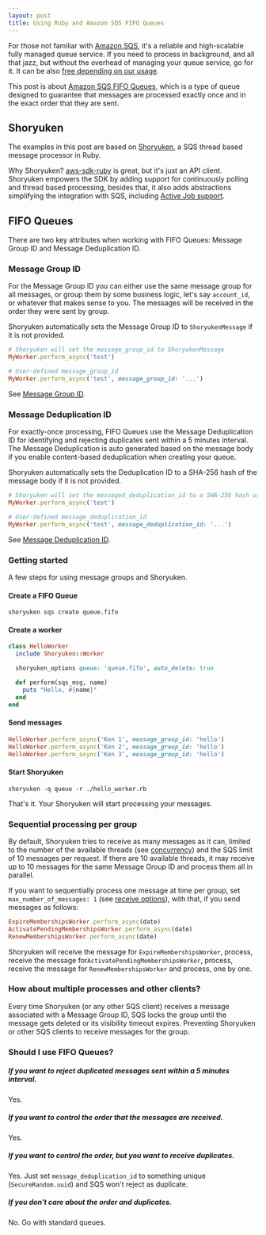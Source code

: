 ```yaml
---
layout: post
title: Using Ruby and Amazon SQS FIFO Queues
---
```


For those not familiar with [Amazon SQS](https://aws.amazon.com/sqs/), it's a reliable and high-scalable fully managed queue service. If you need to process in background, and all that jazz, but without the overhead of managing your queue service, go for it. It can be also [free depending on our usage](https://aws.amazon.com/sqs/pricing/).

This post is about [Amazon SQS FIFO Queues](https://docs.aws.amazon.com/AWSSimpleQueueService/latest/SQSDeveloperGuide/FIFO-queues.html), which is a type of queue designed to guarantee that messages are processed exactly once and in the exact order that they are sent.

## Shoryuken

The examples in this post are based on [Shoryuken](https://github.com/phstc/shoryuken), a SQS thread based message processor in Ruby.

Why Shoryuken? [aws-sdk-ruby](https://github.com/aws/aws-sdk-ruby) is great, but it's just an API client. Shoryuken empowers the SDK by adding support for continuously polling and thread based processing, besides that, it also adds abstractions simplifying the integration with SQS, including [Active Job support](https://github.com/phstc/shoryuken/wiki/Rails-Integration-Active-Job). 

## FIFO Queues

There are two key attributes when working with FIFO Queues: Message Group ID and Message Deduplication ID.

### Message Group ID

For the Message Group ID you can either use the same message group for all messages, or group them by some business logic, let's say `account_id`, or whatever that makes sense to you. The messages will be received in the order they were sent by group.

Shoryuken automatically sets the Message Group ID to `ShoryukenMessage` if it is not provided.

```ruby
# Shoryuken will set the message_group_id to ShoryukenMessage
MyWorker.perform_async('test') 

# User-defined message_group_id
MyWorker.perform_async('test', message_group_id: '...')
```

See [Message Group ID](https://docs.aws.amazon.com/AWSSimpleQueueService/latest/SQSDeveloperGuide/FIFO-queues.html#FIFO-queues-message-order).

### Message Deduplication ID

For exactly-once processing, FIFO Queues use the Message Deduplication ID for identifying and rejecting duplicates sent within a 5 minutes interval. The Message Deduplication is auto generated based on the message body if you enable content-based deduplication when creating your queue.

Shoryuken automatically sets the Deduplication ID to a SHA-256 hash of the message body if it is not provided.

```ruby
# Shoryuken will set the messaged_deduplication_id to a SHA-256 hash using the message body
MyWorker.perform_async('test') 

# User-defined message_deduplication_id
MyWorker.perform_async('test', message_deduplication_id: '...')
```

See [Message Deduplication ID](https://docs.aws.amazon.com/AWSSimpleQueueService/latest/SQSDeveloperGuide/FIFO-queues.html#FIFO-queues-exactly-once-processing).


### Getting started

A few steps for using message groups and Shoryuken.

#### Create a FIFO Queue

```shell
shoryuken sqs create queue.fifo
```

#### Create a worker

```ruby
class HelloWorker
  include Shoryuken::Worker

  shoryuken_options queue: 'queue.fifo', auto_delete: true

  def perform(sqs_msg, name)
    puts "Hello, #{name}"
  end
end
```

#### Send messages

```ruby
HelloWorker.perform_async('Ken 1', message_group_id: 'hello')
HelloWorker.perform_async('Ken 2', message_group_id: 'hello')
HelloWorker.perform_async('Ken 3', message_group_id: 'hello')
```

#### Start Shoryuken

```shell
shoryuken -q queue -r ./hello_worker.rb
```

That's it. Your Shoryuken will start processing your messages.


### Sequential processing per group

By default, Shoryuken tries to receive as many messages as it can, limited to the number of the available threads (see [concurrency](https://github.com/phstc/shoryuken/wiki/Shoryuken-options#concurrency)) and the SQS limit of 10 messages per request. If there are 10 available threads, it may receive up to 10 messages for the same Message Group ID and process them all in parallel. 

If you want to sequentially process one message at time per group, set `max_number_of_messages: 1` (see [receive options](https://github.com/phstc/shoryuken/wiki/Receive-Message-options)), with that, if you send messages as follows:

```ruby
ExpireMembershipsWorker.perform_async(date)
ActivatePendingMembershipsWorker.perform_async(date)
RenewMembershipsWorker.perform_async(date)
```

Shoryuken will receive the message for `ExpireMembershipsWorker`, process, receive the message for`ActivatePendingMembershipsWorker`, process, receive the message for `RenewMembershipsWorker` and process, one by one.

### How about multiple processes and other clients? 

Every time Shoryuken (or any other SQS client) receives a message associated with a Message Group ID, SQS locks the group until the message gets deleted or its visibility timeout expires. Preventing Shoryuken or other SQS clients to receive messages for the group.

### Should I use FIFO Queues?

##### If you want to reject duplicated messages sent within a 5 minutes interval.

Yes.

##### If you want to control the order that the messages are received.

Yes.

##### If you want to control the order, but you want to receive duplicates.

Yes. Just set `message_deduplication_id` to something unique (`SecureRandom.uuid`) and SQS won't reject as duplicate.

##### If you don't care about the order and duplicates.

No. Go with standard queues.